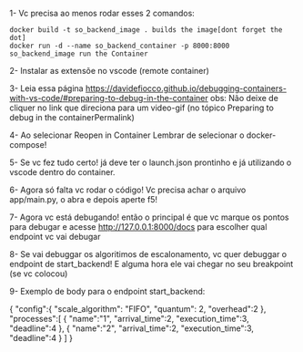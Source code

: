 1- Vc precisa ao menos rodar esses 2 comandos:

    docker build -t so_backend_image . builds the image[dont forget the dot]
    docker run -d --name so_backend_container -p 8000:8000 so_backend_image run the Container

2- Instalar as extensõe no vscode (remote container)

3- Leia essa página https://davidefiocco.github.io/debugging-containers-with-vs-code/#preparing-to-debug-in-the-container
    obs: Não deixe de cliquer no link que direciona para um video-gif (no tópico Preparing to debug in the containerPermalink)

4- Ao selecionar Reopen in Container  Lembrar de selecionar o docker-compose!

5- Se vc fez tudo certo! já deve ter o launch.json prontinho e já utilizando o vscode dentro do container.

6- Agora só falta vc rodar o código! Vc precisa achar o arquivo app/main.py, o abra e depois aperte f5! 

7- Agora vc está debugando! então o principal é que vc marque os pontos para debugar e acesse http://127.0.0.1:8000/docs para escolher qual endpoint vc vai debugar

8- Se vai debuggar os algoritimos de escalonamento, vc quer debuggar o endpoint de start_backend! E alguma hora ele vai chegar no seu breakpoint (se vc colocou)

9- Exemplo de body para o endpoint start_backend:

{
    "config":{
        "scale_algorithm": "FIFO",
        "quantum": 2,
        "overhead":2
    },
    "processes":[
        {
            "name":"1",
            "arrival_time":2,
            "execution_time":3,
            "deadline":4
        },
        {
            "name":"2",
            "arrival_time":2,
            "execution_time":3,
            "deadline":4
        }
    ]
}
